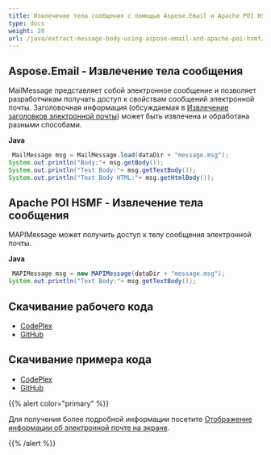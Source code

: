 ```yaml
---  
title: Извлечение тела сообщения с помощью Aspose.Email и Apache POI HSMF  
type: docs  
weight: 20  
url: /java/extract-message-body-using-aspose-email-and-apache-poi-hsmf/  
---  
```

  
## **Aspose.Email - Извлечение тела сообщения**  
MailMessage представляет собой электронное сообщение и позволяет разработчикам получать доступ к свойствам сообщений электронной почты. Заголовочная информация (обсуждаемая в [Извлечение заголовков электронной почты](http://www.aspose.com/docs/display/emailjava/Extracting+Email+Headers)) может быть извлечена и обработана разными способами.  
  
**Java**  
  
```java  
 MailMessage msg = MailMessage.load(dataDir + "message.msg");  
System.out.println("Body:"+ msg.getBody());  
System.out.println("Text Body:"+ msg.getTextBody());  
System.out.println("Text Body HTML:"+ msg.getHtmlBody());  
```  
## **Apache POI HSMF - Извлечение тела сообщения**  
MAPIMessage может получить доступ к телу сообщения электронной почты.  
  
**Java**  
  
```java  
 MAPIMessage msg = new MAPIMessage(dataDir + "message.msg");  
System.out.println("Text Body:"+ msg.getTextBody());  
```  
## **Скачивание рабочего кода**  
- [CodePlex](https://archive.codeplex.com/?p=asposeemailjavaapachepoi)  
- [GitHub](https://github.com/aspose-email/Aspose.Email-for-Java/releases/tag/Aspose.Email_Java_for_Apache_POI-v1.0.0)  
## **Скачивание примера кода**  
- [CodePlex](https://archive.codeplex.com/?p=asposeemailjavaapachepoi#src/main/java/com/aspose/email/examples/featurescomparison/extractor/)  
- [GitHub](https://github.com/aspose-email/Aspose.Email-for-Java/tree/master/Plugins/Aspose_Email_for_Apache_POI/src/main/java/com/aspose/email/examples/featurescomparison/extractor)  
  
{{% alert color="primary" %}}  
  
Для получения более подробной информации посетите [Отображение информации об электронной почте на экране](/email/java/display-information-in-custom-order-in-mhtml-files/).  
  
{{% /alert %}}  